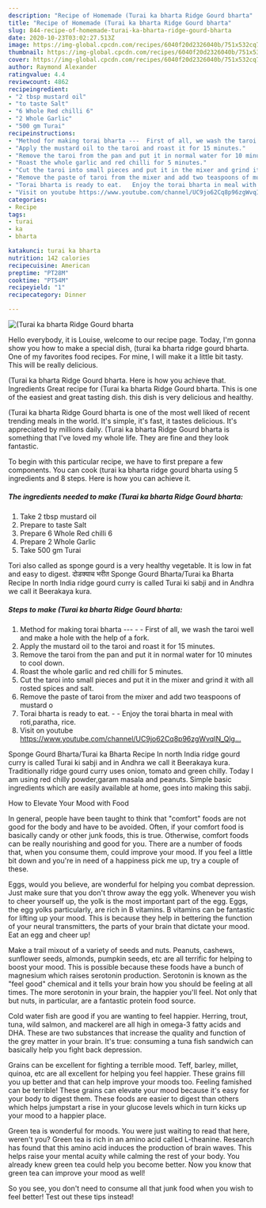 ```yaml
---
description: "Recipe of Homemade (Turai ka bharta Ridge Gourd bharta"
title: "Recipe of Homemade (Turai ka bharta Ridge Gourd bharta"
slug: 844-recipe-of-homemade-turai-ka-bharta-ridge-gourd-bharta
date: 2020-10-23T03:02:27.513Z
image: https://img-global.cpcdn.com/recipes/6040f20d2326040b/751x532cq70/turai-ka-bharta-ridge-gourd-bharta-recipe-main-photo.jpg
thumbnail: https://img-global.cpcdn.com/recipes/6040f20d2326040b/751x532cq70/turai-ka-bharta-ridge-gourd-bharta-recipe-main-photo.jpg
cover: https://img-global.cpcdn.com/recipes/6040f20d2326040b/751x532cq70/turai-ka-bharta-ridge-gourd-bharta-recipe-main-photo.jpg
author: Raymond Alexander
ratingvalue: 4.4
reviewcount: 4862
recipeingredient:
- "2 tbsp mustard oil"
- "to taste Salt"
- "6 Whole Red chilli 6"
- "2 Whole Garlic"
- "500 gm Turai"
recipeinstructions:
- "Method for making torai bharta ---  First of all, we wash the taroi well and make a hole with the help of a fork."
- "Apply the mustard oil to the taroi and roast it for 15 minutes."
- "Remove the taroi from the pan and put it in normal water for 10 minutes to cool down."
- "Roast the whole garlic and red chilli for 5 minutes."
- "Cut the taroi into small pieces and put it in the mixer and grind it with all rosted spices and salt."
- "Remove the paste of taroi from the mixer and add two teaspoons of mustard o"
- "Torai bharta is ready to eat.   Enjoy the torai bharta in meal with roti,paratha, rice."
- "Visit on youtube https://www.youtube.com/channel/UC9jo62Cq8p96zgWvqIN_Qlg…"
categories:
- Recipe
tags:
- turai
- ka
- bharta

katakunci: turai ka bharta 
nutrition: 142 calories
recipecuisine: American
preptime: "PT28M"
cooktime: "PT54M"
recipeyield: "1"
recipecategory: Dinner

---
```



![(Turai ka bharta Ridge Gourd bharta](https://img-global.cpcdn.com/recipes/6040f20d2326040b/751x532cq70/turai-ka-bharta-ridge-gourd-bharta-recipe-main-photo.jpg)

Hello everybody, it is Louise, welcome to our recipe page. Today, I'm gonna show you how to make a special dish, (turai ka bharta ridge gourd bharta. One of my favorites food recipes. For mine, I will make it a little bit tasty. This will be really delicious.

(Turai ka bharta Ridge Gourd bharta. Here is how you achieve that. Ingredients Great recipe for (Turai ka bharta Ridge Gourd bharta. This is one of the easiest and great tasting dish. this dish is very delicious and healthy.

(Turai ka bharta Ridge Gourd bharta is one of the most well liked of recent trending meals in the world. It's simple, it's fast, it tastes delicious. It's appreciated by millions daily. (Turai ka bharta Ridge Gourd bharta is something that I've loved my whole life. They are fine and they look fantastic.


To begin with this particular recipe, we have to first prepare a few components. You can cook (turai ka bharta ridge gourd bharta using 5 ingredients and 8 steps. Here is how you can achieve it.

<!--inarticleads1-->

##### The ingredients needed to make (Turai ka bharta Ridge Gourd bharta:

1. Take 2 tbsp mustard oil
1. Prepare to taste Salt
1. Prepare 6 Whole Red chilli 6
1. Prepare 2 Whole Garlic
1. Take 500 gm Turai


Tori also called as sponge gourd is a very healthy vegetable. It is low in fat and easy to digest. दोडक्याच भरीत Sponge Gourd Bharta/Turai ka Bharta Recipe In north India ridge gourd curry is called Turai ki sabji and in Andhra we call it Beerakaya kura. 

<!--inarticleads2-->

##### Steps to make (Turai ka bharta Ridge Gourd bharta:

1. Method for making torai bharta --- -  - First of all, we wash the taroi well and make a hole with the help of a fork.
1. Apply the mustard oil to the taroi and roast it for 15 minutes.
1. Remove the taroi from the pan and put it in normal water for 10 minutes to cool down.
1. Roast the whole garlic and red chilli for 5 minutes.
1. Cut the taroi into small pieces and put it in the mixer and grind it with all rosted spices and salt.
1. Remove the paste of taroi from the mixer and add two teaspoons of mustard o
1. Torai bharta is ready to eat.  -  - Enjoy the torai bharta in meal with roti,paratha, rice.
1. Visit on youtube https://www.youtube.com/channel/UC9jo62Cq8p96zgWvqIN_Qlg…


Sponge Gourd Bharta/Turai ka Bharta Recipe In north India ridge gourd curry is called Turai ki sabji and in Andhra we call it Beerakaya kura. Traditionally ridge gourd curry uses onion, tomato and green chilly. Today I am using red chilly powder,garam masala and peanuts. Simple basic ingredients which are easily available at home, goes into making this sabji. 

How to Elevate Your Mood with Food


In general, people have been taught to think that "comfort" foods are not good for the body and have to be avoided. Often, if your comfort food is basically candy or other junk foods, this is true. Otherwise, comfort foods can be really nourishing and good for you. There are a number of foods that, when you consume them, could improve your mood. If you feel a little bit down and you're in need of a happiness pick me up, try a couple of these.

Eggs, would you believe, are wonderful for helping you combat depression. Just make sure that you don't throw away the egg yolk. Whenever you wish to cheer yourself up, the yolk is the most important part of the egg. Eggs, the egg yolks particularly, are rich in B vitamins. B vitamins can be fantastic for lifting up your mood. This is because they help in bettering the function of your neural transmitters, the parts of your brain that dictate your mood. Eat an egg and cheer up!

Make a trail mixout of a variety of seeds and nuts. Peanuts, cashews, sunflower seeds, almonds, pumpkin seeds, etc are all terrific for helping to boost your mood. This is possible because these foods have a bunch of magnesium which raises serotonin production. Serotonin is known as the "feel good" chemical and it tells your brain how you should be feeling at all times. The more serotonin in your brain, the happier you'll feel. Not only that but nuts, in particular, are a fantastic protein food source.

Cold water fish are good if you are wanting to feel happier. Herring, trout, tuna, wild salmon, and mackerel are all high in omega-3 fatty acids and DHA. These are two substances that increase the quality and function of the grey matter in your brain. It's true: consuming a tuna fish sandwich can basically help you fight back depression. 

Grains can be excellent for fighting a terrible mood. Teff, barley, millet, quinoa, etc are all excellent for helping you feel happier. These grains fill you up better and that can help improve your moods too. Feeling famished can be terrible! These grains can elevate your mood because it's easy for your body to digest them. These foods are easier to digest than others which helps jumpstart a rise in your glucose levels which in turn kicks up your mood to a happier place.

Green tea is wonderful for moods. You were just waiting to read that here, weren't you? Green tea is rich in an amino acid called L-theanine. Research has found that this amino acid induces the production of brain waves. This helps raise your mental acuity while calming the rest of your body. You already knew green tea could help you become better. Now you know that green tea can improve your mood as well!

So you see, you don't need to consume all that junk food when you wish to feel better! Test out  these tips  instead!

